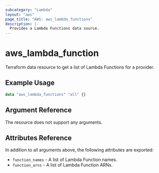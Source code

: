 ```yaml
---
subcategory: "Lambda"
layout: "aws"
page_title: "AWS: aws_lambda_functions"
description: |-
  Provides a Lambda Functions data source.
---
```


# aws_lambda_function

Terraform data resource to get a list of Lambda Functions for a provider.

## Example Usage

```terraform
data "aws_lambda_functions" "all" {}
```

## Argument Reference

The resource does not support any arguments.

## Attributes Reference

In addition to all arguments above, the following attributes are exported:

* `function_names` - A list of Lambda Function names.
* `function_arns` - A list of Lambda Function ARNs.